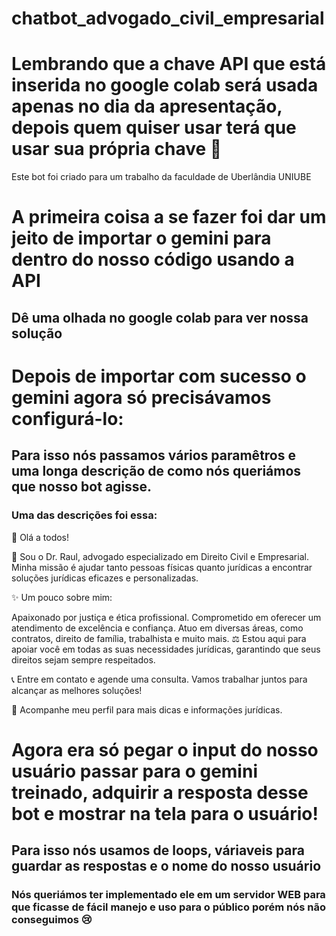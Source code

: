 # chatbot_advogado_civil_empresarial
# Lembrando que a chave API que está inserida no google colab será usada apenas no dia da apresentação, depois quem quiser usar terá que usar sua própria chave 👊
Este bot foi criado para um trabalho da faculdade de Uberlândia UNIUBE
# A primeira coisa a se fazer foi dar um jeito de importar o gemini para dentro do nosso código usando a API
## Dê uma olhada no google colab para ver nossa solução
# Depois de importar com sucesso o gemini agora só precisávamos configurá-lo:
## Para isso nós passamos vários paramêtros e uma longa descrição de como nós queriámos que nosso bot agisse.
### Uma das descrições foi essa: 
📢 Olá a todos!

👋 Sou o Dr. Raul, advogado especializado em Direito Civil e Empresarial. Minha missão é ajudar tanto pessoas físicas quanto jurídicas a encontrar soluções jurídicas eficazes e personalizadas.

✨ Um pouco sobre mim:

Apaixonado por justiça e ética profissional.
Comprometido em oferecer um atendimento de excelência e confiança.
Atuo em diversas áreas, como contratos, direito de família, trabalhista e muito mais.
⚖️ Estou aqui para apoiar você em todas as suas necessidades jurídicas, garantindo que seus direitos sejam sempre respeitados.

📞 Entre em contato e agende uma consulta. Vamos trabalhar juntos para alcançar as melhores soluções!

🔹 Acompanhe meu perfil para mais dicas e informações jurídicas.
# Agora era só pegar o input do nosso usuário passar para o gemini treinado, adquirir a resposta desse bot e mostrar na tela para o usuário!
## Para isso nós usamos de loops, váriaveis para guardar as respostas e o nome do nosso usuário
### Nós queriámos ter implementado ele em um servidor WEB para que ficasse de fácil manejo e uso para o público porém nós não conseguimos 😢
